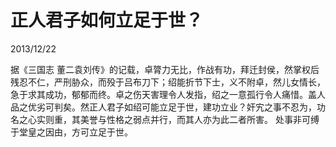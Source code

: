 # 正人君子如何立足于世？
2013/12/22

据《三国志 董二袁刘传》的记载，卓膂力无比，作战有功，拜迁封侯，然掌权后残忍不仁，严刑胁众，而殁于吕布刀下；绍能折节下士，义不附卓，然儿女情长，急于求其成功，郁郁而终。卓之伤天害理令人发指，绍之一意孤行令人痛惜。盖人品之优劣可判矣。然正人君子如绍可能立足于世，建功立业？奸宄之事不忍为，功名之心实则重，其美誉与性格之弱点并行，而其人亦为此二者所害。
处事非可缚于堂皇之因由，方可立足于世。
